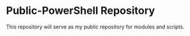 # Public-PowerShell Repository

This repository will serve as my public repository for modules and scripts.
